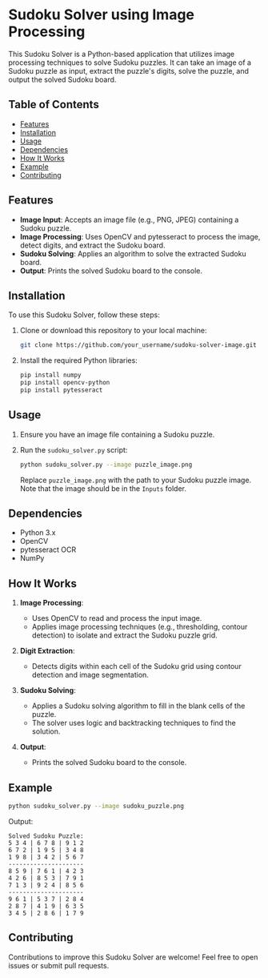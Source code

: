 # Sudoku Solver using Image Processing

This Sudoku Solver is a Python-based application that utilizes image processing techniques to solve Sudoku puzzles. It can take an image of a Sudoku puzzle as input, extract the puzzle's digits, solve the puzzle, and output the solved Sudoku board.

## Table of Contents

- [Features](#features)
- [Installation](#installation)
- [Usage](#usage)
- [Dependencies](#dependencies)
- [How It Works](#how-it-works)
- [Example](#example)
- [Contributing](#contributing)

## Features

- **Image Input**: Accepts an image file (e.g., PNG, JPEG) containing a Sudoku puzzle.
- **Image Processing**: Uses OpenCV and pytesseract to process the image, detect digits, and extract the Sudoku board.
- **Sudoku Solving**: Applies an algorithm to solve the extracted Sudoku board.
- **Output**: Prints the solved Sudoku board to the console.

## Installation

To use this Sudoku Solver, follow these steps:

1. Clone or download this repository to your local machine:

   ```bash
   git clone https://github.com/your_username/sudoku-solver-image.git
   ```

2. Install the required Python libraries:

   ```bash
   pip install numpy
   pip install opencv-python
   pip install pytesseract 
   ```

## Usage

1. Ensure you have an image file containing a Sudoku puzzle.
2. Run the `sudoku_solver.py` script:

   ```bash
   python sudoku_solver.py --image puzzle_image.png
   ```

   Replace `puzzle_image.png` with the path to your Sudoku puzzle image. Note that the image should be in the `Inputs` folder.

## Dependencies

- Python 3.x
- OpenCV
- pytesseract OCR
- NumPy

## How It Works

1. **Image Processing**:
   - Uses OpenCV to read and process the input image.
   - Applies image processing techniques (e.g., thresholding, contour detection) to isolate and extract the Sudoku puzzle grid.

2. **Digit Extraction**:
   - Detects digits within each cell of the Sudoku grid using contour detection and image segmentation.

3. **Sudoku Solving**:
   - Applies a Sudoku solving algorithm to fill in the blank cells of the puzzle.
   - The solver uses logic and backtracking techniques to find the solution.

4. **Output**:
   - Prints the solved Sudoku board to the console.

## Example

```bash
python sudoku_solver.py --image sudoku_puzzle.png
```

Output:

```
Solved Sudoku Puzzle:
5 3 4 | 6 7 8 | 9 1 2
6 7 2 | 1 9 5 | 3 4 8
1 9 8 | 3 4 2 | 5 6 7
---------------------
8 5 9 | 7 6 1 | 4 2 3
4 2 6 | 8 5 3 | 7 9 1
7 1 3 | 9 2 4 | 8 5 6
---------------------
9 6 1 | 5 3 7 | 2 8 4
2 8 7 | 4 1 9 | 6 3 5
3 4 5 | 2 8 6 | 1 7 9
```

## Contributing

Contributions to improve this Sudoku Solver are welcome! Feel free to open issues or submit pull requests.


